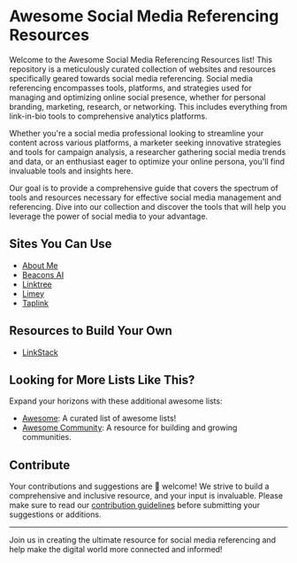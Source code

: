 # Awesome Social Media Referencing Resources

Welcome to the Awesome Social Media Referencing Resources list! This repository is a meticulously curated collection of websites and resources specifically geared towards social media referencing. Social media referencing encompasses tools, platforms, and strategies used for managing and optimizing online social presence, whether for personal branding, marketing, research, or networking. This includes everything from link-in-bio tools to comprehensive analytics platforms.

Whether you're a social media professional looking to streamline your content across various platforms, a marketer seeking innovative strategies and tools for campaign analysis, a researcher gathering social media trends and data, or an enthusiast eager to optimize your online persona, you'll find invaluable tools and insights here.

Our goal is to provide a comprehensive guide that covers the spectrum of tools and resources necessary for effective social media management and referencing. Dive into our collection and discover the tools that will help you leverage the power of social media to your advantage.


## Sites You Can Use
- [About Me](https://about.me)
- [Beacons AI](https://beacons.ai/fitehal)
- [Linktree](https://linktr.ee/)
- [Limey](https://limey.io/)
- [Taplink](taplink.at)

## Resources to Build Your Own
- [LinkStack](https://github.com/LinkStackOrg/LinkStack)

## Looking for More Lists Like This?

Expand your horizons with these additional awesome lists:

- [Awesome](https://github.com/sindresorhus/awesome): A curated list of awesome lists!
- [Awesome Community](https://github.com/peterkokot/awesome-community): A resource for building and growing communities.

## Contribute

Your contributions and suggestions are 💖 welcome! We strive to build a comprehensive and inclusive resource, and your input is invaluable. Please make sure to read our [contribution guidelines](https://github.com/deshabhishek007/awesome-social-media-referencing-resources/blob/main/CONTRIBUTING.md) before submitting your suggestions or additions.

---

Join us in creating the ultimate resource for social media referencing and help make the digital world more connected and informed!



